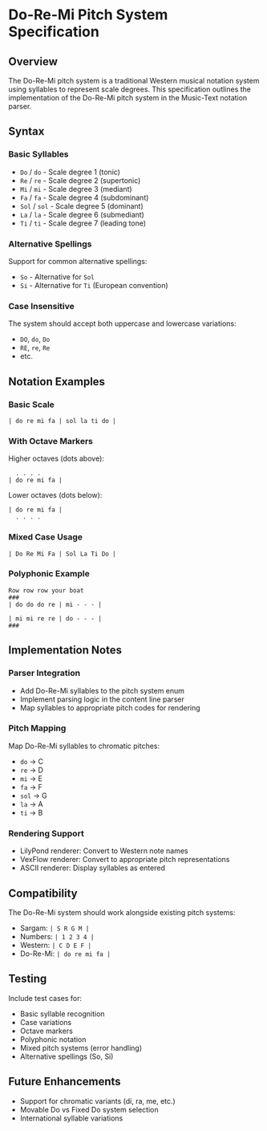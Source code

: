 # Do-Re-Mi Pitch System Specification

## Overview
The Do-Re-Mi pitch system is a traditional Western musical notation system using syllables to represent scale degrees. This specification outlines the implementation of the Do-Re-Mi pitch system in the Music-Text notation parser.

## Syntax

### Basic Syllables
- `Do` / `do` - Scale degree 1 (tonic)
- `Re` / `re` - Scale degree 2 (supertonic)
- `Mi` / `mi` - Scale degree 3 (mediant)
- `Fa` / `fa` - Scale degree 4 (subdominant)
- `Sol` / `sol` - Scale degree 5 (dominant)
- `La` / `la` - Scale degree 6 (submediant)
- `Ti` / `ti` - Scale degree 7 (leading tone)

### Alternative Spellings
Support for common alternative spellings:
- `So` - Alternative for `Sol`
- `Si` - Alternative for `Ti` (European convention)

### Case Insensitive
The system should accept both uppercase and lowercase variations:
- `DO`, `do`, `Do`
- `RE`, `re`, `Re`
- etc.

## Notation Examples

### Basic Scale
```
| do re mi fa | sol la ti do |
```

### With Octave Markers
Higher octaves (dots above):
```
  . . . .
| do re mi fa |
```

Lower octaves (dots below):
```
| do re mi fa |
  . . . .
```

### Mixed Case Usage
```
| Do Re Mi Fa | Sol La Ti Do |
```

### Polyphonic Example
```
Row row row your boat
###
| do do do re | mi - - - |

| mi mi re re | do - - - |
###
```

## Implementation Notes

### Parser Integration
- Add Do-Re-Mi syllables to the pitch system enum
- Implement parsing logic in the content line parser
- Map syllables to appropriate pitch codes for rendering

### Pitch Mapping
Map Do-Re-Mi syllables to chromatic pitches:
- `do` → C
- `re` → D
- `mi` → E
- `fa` → F
- `sol` → G
- `la` → A
- `ti` → B

### Rendering Support
- LilyPond renderer: Convert to Western note names
- VexFlow renderer: Convert to appropriate pitch representations
- ASCII renderer: Display syllables as entered

## Compatibility
The Do-Re-Mi system should work alongside existing pitch systems:
- Sargam: `| S R G M |`
- Numbers: `| 1 2 3 4 |`
- Western: `| C D E F |`
- Do-Re-Mi: `| do re mi fa |`

## Testing
Include test cases for:
- Basic syllable recognition
- Case variations
- Octave markers
- Polyphonic notation
- Mixed pitch systems (error handling)
- Alternative spellings (So, Si)

## Future Enhancements
- Support for chromatic variants (di, ra, me, etc.)
- Movable Do vs Fixed Do system selection
- International syllable variations